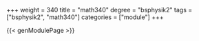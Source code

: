 +++
weight = 340
title = "math340"
degree = "bsphysik2"
tags = ["bsphysik2", "math340"]
categories = ["module"]
+++

{{< genModulePage >}}
